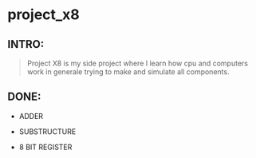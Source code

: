 # project_x8

## INTRO:

  > Project X8 is my side project where I learn how cpu and computers work in generale trying to make and simulate all components.
## DONE:
- ADDER

- SUBSTRUCTURE

- 8 BIT REGISTER
